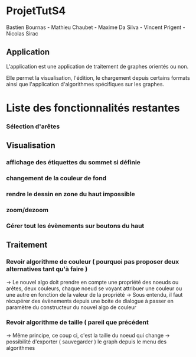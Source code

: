 # ProjetTutS4
Bastien Bournas - Mathieu Chaubet - Maxime Da Silva - Vincent Prigent -  Nicolas Sirac

## Application

L'application est une application de traitement de graphes orientés ou non.

Elle permet la visualisation, l'édition, le chargement depuis certains formats ainsi que l'application d'algorithmes spécifiques sur les graphes.


# Liste des fonctionnalités restantes

### Sélection d'arêtes

## Visualisation
### affichage des étiquettes du sommet si définie
### changement de la couleur de fond
### rendre le dessin en zone du haut impossible
### zoom/dezoom
### Gérer tout les évènements sur boutons du haut

## Traitement
### Revoir algorithme de couleur ( pourquoi pas proposer deux alternatives tant qu'à faire )
 -> Le nouvel algo doit prendre en compte une propriété des noeuds ou arêtes, deux couleurs, chaque noeud se voyant attribuer une couleur ou une autre en fonction de la valeur de la propriété
 -> Sous entendu, il faut récupérer des évènements depuis une boite de dialogue à passer en paramètre du constructeur du nouvel algo de couleur

### Revoir algorithme de taille ( pareil que précédent
 -> Même principe, ce coup ci, c'est la taille du noeud qui change
 -> possibilité d'exporter ( sauvegarder ) le graph depuis le menu des algorithmes
